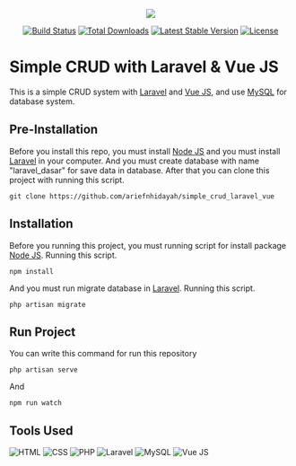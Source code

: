 <p align="center"><img src="https://laravel.com/assets/img/components/logo-laravel.svg"></p>

<p align="center">
<a href="https://travis-ci.org/laravel/framework"><img src="https://travis-ci.org/laravel/framework.svg" alt="Build Status"></a>
<a href="https://packagist.org/packages/laravel/framework"><img src="https://poser.pugx.org/laravel/framework/d/total.svg" alt="Total Downloads"></a>
<a href="https://packagist.org/packages/laravel/framework"><img src="https://poser.pugx.org/laravel/framework/v/stable.svg" alt="Latest Stable Version"></a>
<a href="https://packagist.org/packages/laravel/framework"><img src="https://poser.pugx.org/laravel/framework/license.svg" alt="License"></a>
</p>

# Simple CRUD with Laravel & Vue JS
This is a simple CRUD system with [Laravel](https://laravel.com/) and [Vue JS](https://vuejs.org/), and use [MySQL](https://www.mysql.com/) for database system.

## Pre-Installation
Before you install this repo, you must install [Node JS](https://nodejs.org/) and you must install [Laravel](https://laravel.com/) in your computer. And you must create database with name "laravel_dasar" for save data in database. After that you can clone this project with running this script.
```
git clone https://github.com/ariefnhidayah/simple_crud_laravel_vue
```

## Installation
Before you running this project, you must running script for install package [Node JS](https://nodejs.org/). Running this script.
```
npm install
```

And you must run migrate database in [Laravel](https://laravel.com/). Running this script.
```
php artisan migrate
```

## Run Project
You can write this command for run this repository
```
php artisan serve
```
And 
```
npm run watch
```

## Tools Used
![HTML](https://img.shields.io/badge/-HTML-FFFFFF?style=flat&logo=html5) ![CSS](https://img.shields.io/badge/-CSS-254BDD?style=flat&logo=css3) ![PHP](https://img.shields.io/badge/-PHP-FFFFFF?style=flat&logo=php) ![Laravel](https://img.shields.io/badge/-Laravel-FFFFFF?style=flat&logo=laravel) ![MySQL](https://img.shields.io/badge/-MySQL-FFFFFF?style=flat&logo=mysql) ![Vue JS](https://img.shields.io/badge/-VueJS-FFFFFF?style=flat&logo=vuedotjs)
